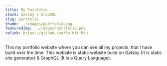 ```yaml
---
title: My Portfolio
stack: Gatsby + GraphQL
slug: portfolio
thumb: ../images/portfolio.png
featuredImg: ../images/portfolio.png
relink: https://github.com/Ro-Hit-Man
---
```


This my portfolio website where you can see all my projects, that i have build over the time. This website is static website build on  Gatsby (It is static site generator) & GraphQL (It is a Query Language).